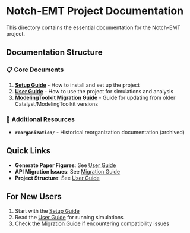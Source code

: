 # Notch-EMT Project Documentation

This directory contains the essential documentation for the Notch-EMT project.

## Documentation Structure

### 📋 Core Documents

1. **[Setup Guide](SETUP.md)** - How to install and set up the project
2. **[User Guide](USER_GUIDE.md)** - How to use the project for simulations and analysis
3. **[ModelingToolkit Migration Guide](ModelingToolkit_Migration_Guide.md)** - Guide for updating from older Catalyst/ModelingToolkit versions

### 📁 Additional Resources

- **`reorganization/`** - Historical reorganization documentation (archived)

## Quick Links

- **Generate Paper Figures**: See [User Guide](USER_GUIDE.md#generating-paper-figures)
- **API Migration Issues**: See [Migration Guide](ModelingToolkit_Migration_Guide.md)
- **Project Structure**: See [User Guide](USER_GUIDE.md#project-structure)

## For New Users

1. Start with the [Setup Guide](SETUP.md)
2. Read the [User Guide](USER_GUIDE.md) for running simulations
3. Check the [Migration Guide](ModelingToolkit_Migration_Guide.md) if encountering compatibility issues